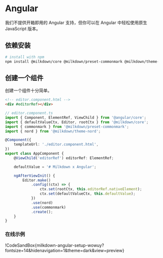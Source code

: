 # Angular

我们不提供开箱即用的 Angular 支持，但你可以在 Angular 中轻松使用原生 JavaScript 版本。

## 依赖安装

```bash
# install with npm
npm install @milkdown/core @milkdown/preset-commonmark @milkdown/theme-nord
```

## 创建一个组件

创建一个组件十分简单。

```html
<!-- editor.component.html -->
<div #editorRef></div>
```

```typescript
// editor.component.ts
import { Component, ElementRef, ViewChild } from '@angular/core';
import { defaultValueCtx, Editor, rootCtx } from '@milkdown/core';
import { commonmark } from '@milkdown/preset-commonmark';
import { nord } from '@milkdown/theme-nord';

@Component({
    templateUrl: './editor.component.html',
})
export class AppComponent {
    @ViewChild('editorRef') editorRef: ElementRef;

    defaultValue = '# Milkdown x Angular';

    ngAfterViewInit() {
        Editor.make()
            .config((ctx) => {
                ctx.set(rootCtx, this.editorRef.nativeElement);
                ctx.set(defaultValueCtx, this.defaultValue);
            })
            .use(nord)
            .use(commonmark)
            .create();
    }
}
```

### 在线示例

!CodeSandBox{milkdown-angular-setup-wowuy?fontsize=14&hidenavigation=1&theme=dark&view=preview}
